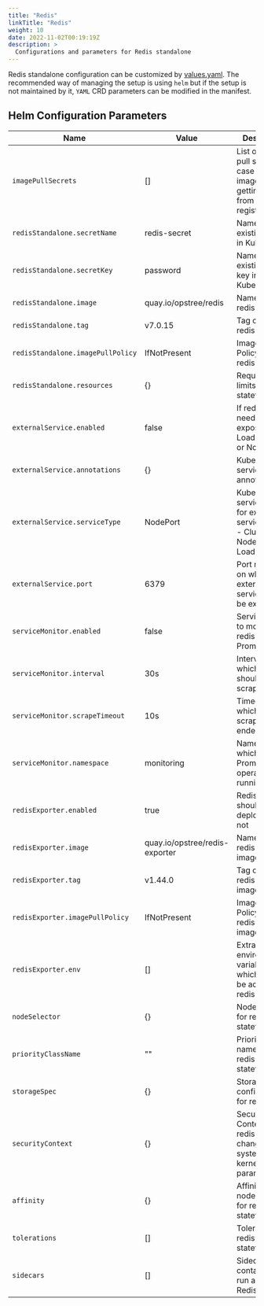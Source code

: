 ```yaml
---
title: "Redis"
linkTitle: "Redis"
weight: 10
date: 2022-11-02T00:19:19Z
description: >
  Configurations and parameters for Redis standalone
---
```


Redis standalone configuration can be customized by [values.yaml](https://github.com/OT-CONTAINER-KIT/helm-charts/blob/main/charts/redis/values.yaml). The recommended way of managing the setup is using `helm` but if the setup is not maintained by it, `YAML` CRD parameters can be modified in the manifest.

## Helm Configuration Parameters

| **Name**                          | **Value**                      | **Description**                                                                               |
|-----------------------------------|--------------------------------|-----------------------------------------------------------------------------------------------|
| `imagePullSecrets`                | []                             | List of image pull secrets, in case redis image is getting pull from private registry         |
| `redisStandalone.secretName`      | redis-secret                   | Name of the existing secret in Kubernetes                                                     |
| `redisStandalone.secretKey`       | password                       | Name of the existing secret key in Kubernetes                                                 |
| `redisStandalone.image`           | quay.io/opstree/redis          | Name of the redis image                                                                       |
| `redisStandalone.tag`             | v7.0.15                        | Tag of the redis image                                                                        |
| `redisStandalone.imagePullPolicy` | IfNotPresent                   | Image Pull Policy of the redis image                                                          |
| `redisStandalone.resources`       | {}                             | Request and limits for redis statefulset                                                      |
| `externalService.enabled`         | false                          | If redis service needs to be exposed using LoadBalancer or NodePort                           |
| `externalService.annotations`     | {}                             | Kubernetes service related annotations                                                        |
| `externalService.serviceType`     | NodePort                       | Kubernetes service type for exposing service, values - ClusterIP, NodePort, and LoadBalancer  |
| `externalService.port`            | 6379                           | Port number on which redis external service should be exposed                                 |
| `serviceMonitor.enabled`          | false                          | Servicemonitor to monitor redis with Prometheus                                               |
| `serviceMonitor.interval`         | 30s                            | Interval at which metrics should be scraped.                                                  |
| `serviceMonitor.scrapeTimeout`    | 10s                            | Timeout after which the scrape is ended                                                       |
| `serviceMonitor.namespace`        | monitoring                     | Namespace in which Prometheus operator is running                                             |
| `redisExporter.enabled`           | true                           | Redis exporter should be deployed or not                                                      |
| `redisExporter.image`             | quay.io/opstree/redis-exporter | Name of the redis exporter image                                                              |
| `redisExporter.tag`               | v1.44.0                        | Tag of the redis exporter image                                                               |
| `redisExporter.imagePullPolicy`   | IfNotPresent                   | Image Pull Policy of the redis exporter image                                                 |
| `redisExporter.env`               | []                             | Extra environment variables which needs to be added in redis exporter                         |
| `nodeSelector`                    | {}                             | NodeSelector for redis statefulset                                                            |
| `priorityClassName`               | ""                             | Priority class name for the redis statefulset                                                 |
| `storageSpec`                     | {}                             | Storage configuration for redis setup                                                         |
| `securityContext`                 | {}                             | Security Context for redis pods for changing system or kernel level parameters                |
| `affinity`                        | {}                             | Affinity for node and pod for redis statefulset                                               |
| `tolerations`                     | []                             | Tolerations for redis statefulset                                                             |
| `sidecars`                        | []                             | Sidecar containers to run alongside Redis pods                                                |
